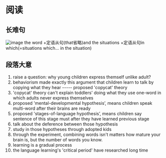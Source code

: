 # 阅读
## 长难句
![image](https://user-images.githubusercontent.com/44770623/178998961-015fd201-ab10-42e4-b70e-cbfd5c7943a2.png)
the word +定语从句(that省略)and the situations +定语从句in which(=situations which... in the situation) 
## 段落大意
1. raise a question: why young children express themself unlike adult?
2. behaviorism made exactly this argument that children learn to talk by copying what they hear ----- proposed 'copycat' theory
3. 'copycat' theory can't explain toddlers' doing what they use one-word in which adults never express themselves
4. proposed 'mental-developmental hypothesis’, means children speak multi-word after their brains are ready
5. proposed 'stages-of-language hypothesis’, means children say sentence of this stage must after they have learned previous stage
6. talk about the deference between those hypothesis
7. study in those hypotheses through adopted kids
8. through the experiment, combining words isn't matters how mature your brain is, but the number of words you know.
9. learning is a gradual process
10. the language learning's 'critical period' have researched long time
